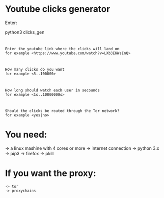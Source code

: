 # Youtube clicks generator

Enter:
  
  python3 clicks_gen <URL> <clicks> <watch time> <proxy>
  
  # <URL> 
    Enter the youtube link where the clicks will land on
    for example <https://www.youtube.com/watch?v=LXb3EKWsInQ>
  # <clicks> 
    How many clicks do you want
    for example <5..100000>
  # <watch time> 
    How long should watch each user in secounds
    for example <1s..10000000s>
  # <proxy> 
    Should the clicks be routed through the Tor network?
    for example <yes|no>

# You need:
  -> a linux mashine with 4 cores or more
  -> internet connection 
  -> python 3.x
  -> pip3
  -> firefox
  -> pkill
  # If you want the proxy:
    -> tor
    -> proxychains
    

